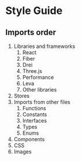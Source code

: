# Style Guide

## Imports order

1. Libraries and frameworks
   1. React
   1. Fiber
   1. Drei
   1. Three.js
   1. Performance
   1. Leva
   1. Other libraries
1. Stores
1. Imports from other files
   1. Functions
   1. Constants
   1. Interfaces
   1. Types
   1. Enums
1. Components
1. CSS
1. Images
